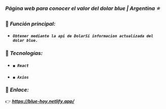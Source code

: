 ### *Página web para conocer el valor del dolar blue | Argentina ⭐*

### 📌 *Función principal:*
* #### ***`Obtener mediante la api de DolarSi informacion actualizada del dolar blue.`***

### 📌 *Tecnologías:*
* #### ***`◼ React`***
* #### ***`◼ Axios `*** 

### 📌 *Enlace:*
👉 ***https://blue-hoy.netlify.app/***
